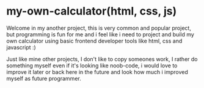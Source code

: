 # my-own-calculator(html, css, js)

Welcome in my another project, this is very common and popular project, but programming is fun for me and i feel like i need to project and build my own calculator using basic frontend developer tools like html, css and javascript :)

Just like mine other projects, I don't like to copy someones work, I rather do something myself even if it's looking like noob-code, i would love to improve it later or back here in the future and look how much i improved myself as future programmer.
